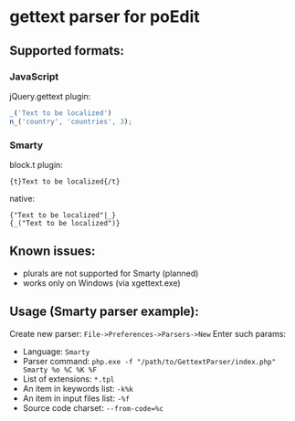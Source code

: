 # gettext parser for poEdit

## Supported formats:
### JavaScript
jQuery.gettext plugin:
```javascript
_('Text to be localized')
n_('country', 'countries', 3);
```

### Smarty
block.t plugin:
```
{t}Text to be localized{/t}
```
native:
```
{"Text to be localized"|_}
{_("Text to be localized")}
```

## Known issues:
* plurals are not supported for Smarty (planned)
* works only on Windows (via xgettext.exe)

## Usage (Smarty parser example):
Create new parser: `File->Preferences->Parsers->New`
Enter such params:

* Language: `Smarty`
* Parser command: `php.exe -f "/path/to/GettextParser/index.php" Smarty %o %C %K %F`
* List of extensions: `*.tpl`
* An item in keywords list: `-k%k`
* An item in input files list: `-%f`
* Source code charset: `--from-code=%c`